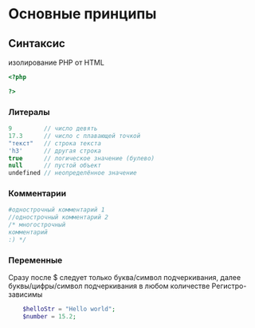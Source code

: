 # Основные принципы
##  Синтаксис
изолирование PHP от HTML
```php
<?php

?>

```

### Литералы
```php
9         // число девять
17.3      // число с плавающей точкой
"текст"   // строка текста
'h3'      // другая строка
true      // логическое значение (булево)
null      // пустой объект
undefined // неопределённое значение
```

### Комментарии
```php
#однострочный комментарий 1
//однострочный комментарий 2
/* многострочный
комментарий
:) */ 
```

### Переменные
Сразу после $ следует только буква/символ подчеркивания, далее буквы/цифры/символ подчеркивания в любом количестве
Регистро-зависимы

```php
    $helloStr = "Hello world";
    $number = 15.2;
```

 

```php

```

```php

```
